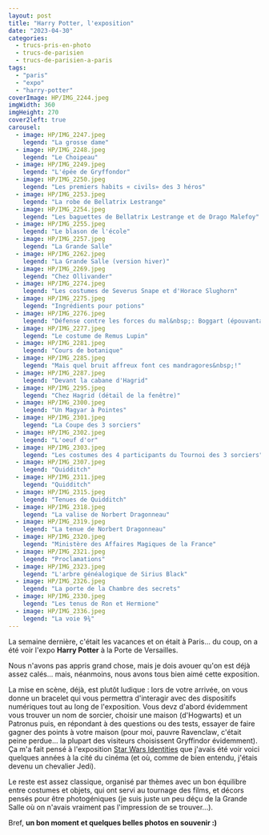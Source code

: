 ```yaml
---
layout: post
title: "Harry Potter, l'exposition"
date: "2023-04-30"
categories: 
  - trucs-pris-en-photo
  - trucs-de-parisien
  - trucs-de-parisien-a-paris
tags: 
  - "paris"
  - "expo"
  - "harry-potter"
coverImage: HP/IMG_2244.jpeg
imgWidth: 360
imgHeight: 270
cover2left: true
carousel: 
  - image: HP/IMG_2247.jpeg
    legend: "La grosse dame"
  - image: HP/IMG_2248.jpeg
    legend: "Le Choipeau"
  - image: HP/IMG_2249.jpeg
    legend: "L'épée de Gryffondor"
  - image: HP/IMG_2250.jpeg
    legend: "Les premiers habits « civils» des 3 héros"
  - image: HP/IMG_2253.jpeg
    legend: "La robe de Bellatrix Lestrange"
  - image: HP/IMG_2254.jpeg
    legend: "Les baguettes de Bellatrix Lestrange et de Drago Malefoy"
  - image: HP/IMG_2255.jpeg
    legend: "Le blason de l'école"
  - image: HP/IMG_2257.jpeg
    legend: "La Grande Salle"
  - image: HP/IMG_2262.jpeg
    legend: "La Grande Salle (version hiver)"
  - image: HP/IMG_2269.jpeg
    legend: "Chez Ollivander"
  - image: HP/IMG_2274.jpeg
    legend: "Les costumes de Severus Snape et d'Horace Slughorn"
  - image: HP/IMG_2275.jpeg
    legend: "Ingrédients pour potions"
  - image: HP/IMG_2276.jpeg
    legend: "Défense contre les forces du mal&nbsp;: Boggart (épouvantard)"
  - image: HP/IMG_2277.jpeg
    legend: "Le costume de Remus Lupin"
  - image: HP/IMG_2281.jpeg
    legend: "Cours de botanique"
  - image: HP/IMG_2285.jpeg
    legend: "Mais quel bruit affreux font ces mandragores&nbsp;!"
  - image: HP/IMG_2287.jpeg
    legend: "Devant la cabane d'Hagrid"
  - image: HP/IMG_2295.jpeg
    legend: "Chez Hagrid (détail de la fenêtre)"
  - image: HP/IMG_2300.jpeg
    legend: "Un Magyar à Pointes"
  - image: HP/IMG_2301.jpeg
    legend: "La Coupe des 3 sorciers"
  - image: HP/IMG_2302.jpeg
    legend: "L'oeuf d'or"
  - image: HP/IMG_2303.jpeg
    legend: "Les costumes des 4 participants du Tournoi des 3 sorciers"
  - image: HP/IMG_2307.jpeg
    legend: "Quidditch"
  - image: HP/IMG_2311.jpeg
    legend: "Quidditch"
  - image: HP/IMG_2315.jpeg
    legend: "Tenues de Quidditch"
  - image: HP/IMG_2318.jpeg
    legend: "La valise de Norbert Dragonneau"
  - image: HP/IMG_2319.jpeg
    legend: "La tenue de Norbert Dragonneau"
  - image: HP/IMG_2320.jpeg
    legend: "Ministère des Affaires Magiques de la France"
  - image: HP/IMG_2321.jpeg
    legend: "Proclamations"
  - image: HP/IMG_2323.jpeg
    legend: "L'arbre généalogique de Sirius Black"
  - image: HP/IMG_2326.jpeg
    legend: "La porte de la Chambre des secrets"
  - image: HP/IMG_2330.jpeg
    legend: "Les tenus de Ron et Hermione"
  - image: HP/IMG_2336.jpeg
    legend: "La voie 9¾"
---
```


La semaine dernière, c'était les vacances et on était à Paris... du coup, on a été voir l'expo <strong>Harry Potter</strong> à la Porte de Versailles.

Nous n'avons pas appris grand chose, mais je dois avouer qu'on est déjà assez calés... mais, néanmoins, nous avons tous bien aimé cette exposition.

La mise en scène, déjà, est plutôt ludique&nbsp;: lors de votre arrivée, on vous donne un bracelet qui vous permettra d'interagir avec des dispositifs numériques tout au long de l'exposition. Vous devz d'abord évidemment vous trouver un nom de sorcier, choisir une maison (d'<span lang="en">Hogwarts</span>) et un Patronus puis, en répondant à des questions ou des tests, essayer de faire gagner des points à votre maison (pour moi, pauvre <span lang="en">Ravenclaw</span>, c'était peine perdue... la plupart des visiteurs choisissent <span lang="en">Gryffindor</span> évidemment). Ça m'a fait pensé à l'exposition <a href="/2014/07/star-wars-identities/" lang="en">Star&nbsp;Wars Identities</a> que j'avais été voir voici quelques années à la cité du cinéma (et où, comme de bien entendu, j'étais devenu un chevalier Jedi).

Le reste est assez classique, organisé par thèmes avec un bon équilibre entre costumes et objets, qui ont servi au tournage des films, et décors pensés pour être photogéniques (je suis juste un peu déçu de la Grande Salle où on n'avais vraiment pas l'impression de se trouver...).

Bref, <strong>un bon moment et quelques belles photos en souvenir :)</strong>
